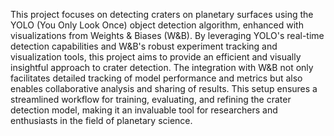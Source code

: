 This project focuses on detecting craters on planetary surfaces using the YOLO (You Only Look Once) object detection algorithm, enhanced with visualizations from Weights & Biases (W&B). By leveraging YOLO's real-time detection capabilities and W&B's robust experiment tracking and visualization tools, this project aims to provide an efficient and visually insightful approach to crater detection. The integration with W&B not only facilitates detailed tracking of model performance and metrics but also enables collaborative analysis and sharing of results. This setup ensures a streamlined workflow for training, evaluating, and refining the crater detection model, making it an invaluable tool for researchers and enthusiasts in the field of planetary science.
